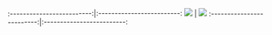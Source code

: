 :-------------------------:|:-------------------------:
![](https://github-readme-stats.vercel.app/api?username=vgsan)  |  ![](https://github-readme-stats.vercel.app/api/top-langs/?username=vgsan)
:-------------------------:|:-------------------------:

<!--
### Hi there 👋


<img src="https://github-readme-stats.vercel.app/api?username=vgsan" alt="stats-vgsan" />
<img src="https://github-readme-stats.vercel.app/api/top-langs/?username=vgsan" alt="stats-top-langs" />

<img src="https://github-readme-stats.vercel.app/api/pin/?username=vgsan&repo=python-api-django-vs-flask" alt="repo-python-api-django-vs-flask" />
<img src="https://github-readme-stats.vercel.app/api/pin/?username=vgsan&repo=Jboss-MSSql-Connetor" alt="repo-Jboss-MSSql-Connetor" />

**VgSan/VgSan** is a ✨ _special_ ✨ repository because its `README.md` (this file) appears on your GitHub profile.

Here are some ideas to get you started:

- 🔭 I’m currently working on ...
- 🌱 I’m currently learning ...
- 👯 I’m looking to collaborate on ...
- 🤔 I’m looking for help with ...
- 💬 Ask me about ...
- 📫 How to reach me: ...
- 😄 Pronouns: ...
- ⚡ Fun fact: ...
-->
